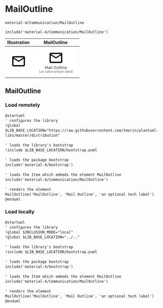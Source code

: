 # MailOutline


```text
material-4/Communication/MailOutline
```

```text
include('material-4/Communication/MailOutline')
```



| Illustration | MailOutline |
| :---: | :---: |
| ![illustration for Illustration](../../material-4/Communication/MailOutline.png) | ![illustration for MailOutline](../../material-4/Communication/MailOutline.Local.png) |




## MailOutline

### Load remotely
```plantuml
@startuml
' configures the library
!global $LIB_BASE_LOCATION="https://raw.githubusercontent.com/tmorin/plantuml-libs/master/distribution"

' loads the library's bootstrap
!include $LIB_BASE_LOCATION/bootstrap.puml

' loads the package bootstrap
include('material-4/bootstrap')

' loads the Item which embeds the element MailOutline
include('material-4/Communication/MailOutline')

' renders the element
MailOutline('MailOutline', 'Mail Outline', 'an optional tech label')
@enduml
```

### Load locally
```plantuml
@startuml
' configures the library
!global $INCLUSION_MODE="local"
!global $LIB_BASE_LOCATION="../.."

' loads the library's bootstrap
!include $LIB_BASE_LOCATION/bootstrap.puml

' loads the package bootstrap
include('material-4/bootstrap')

' loads the Item which embeds the element MailOutline
include('material-4/Communication/MailOutline')

' renders the element
MailOutline('MailOutline', 'Mail Outline', 'an optional tech label')
@enduml
```

